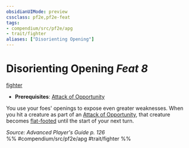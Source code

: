 ```yaml
---
obsidianUIMode: preview
cssclass: pf2e,pf2e-feat
tags:
- compendium/src/pf2e/apg
- trait/fighter
aliases: ["Disorienting Opening"]
---
```

# Disorienting Opening  *Feat 8*  
[fighter](rules/traits/fighter.md "Fighter Class Trait")  

- **Prerequisites**: [Attack of Opportunity](rules/actions/attack-of-opportunity.md)

You use your foes' openings to expose even greater weaknesses. When you hit a creature as part of an [Attack of Opportunity](rules/actions/attack-of-opportunity.md), that creature becomes [flat-footed](rules/conditions.md#Flat-footed) until the start of your next turn.

*Source: Advanced Player's Guide p. 126*  
%% #compendium/src/pf2e/apg #trait/fighter %%